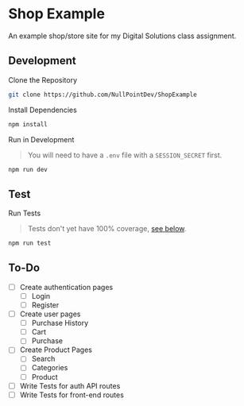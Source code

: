 # Shop Example

An example shop/store site for my Digital Solutions class assignment.

## Development

Clone the Repository

```sh
git clone https://github.com/NullPointDev/ShopExample
```

Install Dependencies

```sh
npm install
```

Run in Development

> You will need to have a `.env` file with a `SESSION_SECRET` first.

```sh
npm run dev
```

## Test

Run Tests

> Tests don't yet have 100% coverage, [see below](#to-do).

```sh
npm run test
```

## To-Do

- [ ] Create authentication pages
  - [ ] Login
  - [ ] Register
- [ ] Create user pages
  - [ ] Purchase History
  - [ ] Cart
  - [ ] Purchase
- [ ] Create Product Pages
  - [ ] Search
  - [ ] Categories
  - [ ] Product
- [ ] Write Tests for auth API routes
- [ ] Write Tests for front-end routes
